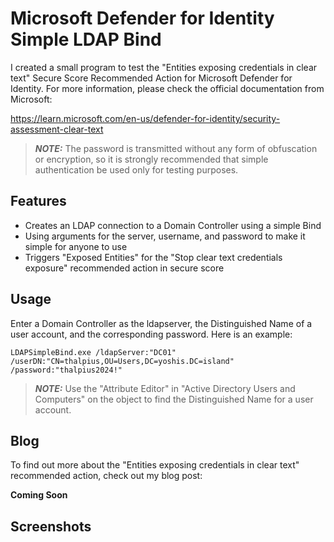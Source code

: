 # Microsoft Defender for Identity Simple LDAP Bind

I created a small program to test the "Entities exposing credentials in clear text" Secure Score Recommended Action for Microsoft Defender for Identity. For more information, please check the official documentation from Microsoft:

https://learn.microsoft.com/en-us/defender-for-identity/security-assessment-clear-text

> **_NOTE:_** The password is transmitted without any form of obfuscation or encryption, so it is strongly recommended that simple authentication be used only for testing purposes.

## Features

- Creates an LDAP connection to a Domain Controller using a simple Bind
- Using arguments for the server, username, and password to make it simple for anyone to use
- Triggers "Exposed Entities" for the "Stop clear text credentials exposure" recommended action in secure score

## Usage

Enter a Domain Controller as the ldapserver, the Distinguished Name of a user account, and the corresponding password. Here is an example:
````
LDAPSimpleBind.exe /ldapServer:"DC01" /userDN:"CN=thalpius,OU=Users,DC=yoshis.DC=island" /password:"thalpius2024!"
````

> **_NOTE:_** Use the "Attribute Editor" in "Active Directory Users and Computers" on the object to find the Distinguished Name for a user account.

## Blog

To find out more about the "Entities exposing credentials in clear text" recommended action, check out my blog post:

**Coming Soon**

## Screenshots
